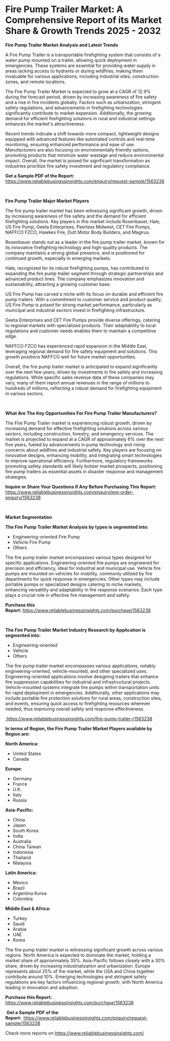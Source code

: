 <p><h1>Fire Pump Trailer Market: A Comprehensive Report of its Market Share & Growth Trends 2025 - 2032</h1></p><p><strong>Fire Pump Trailer Market Analysis and Latest Trends</strong></p>
<p><p>A Fire Pump Trailer is a transportable firefighting system that consists of a water pump mounted on a trailer, allowing quick deployment in emergencies. These systems are essential for providing water supply in areas lacking access to hydrants or during wildfires, making them invaluable for various applications, including industrial sites, construction zones, and remote locations. </p><p>The Fire Pump Trailer Market is expected to grow at a CAGR of 12.9% during the forecast period, driven by increasing awareness of fire safety and a rise in fire incidents globally. Factors such as urbanization, stringent safety regulations, and advancements in firefighting technologies significantly contribute to market expansion. Additionally, the growing demand for efficient firefighting solutions in rural and industrial settings enhances the market's attractiveness. </p><p>Recent trends indicate a shift towards more compact, lightweight designs equipped with advanced features like automated controls and real-time monitoring, ensuring enhanced performance and ease of use. Manufacturers are also focusing on environmentally friendly options, promoting products that minimize water wastage and reduce environmental impact. Overall, the market is poised for significant transformation as industries prioritize fire safety investment and regulatory compliance.</p></p>
<p><strong>Get a Sample PDF of the Report:&nbsp;</strong> <a href="https://www.reliablebusinessinsights.com/enquiry/request-sample/1563238?utm_campaign=2633&utm_medium=2&utm_source=Github&utm_content=ia&utm_term=11042025&utm_id=fire-pump-trailer">https://www.reliablebusinessinsights.com/enquiry/request-sample/1563238</a></p>
<p>&nbsp;</p>
<p><strong>Fire Pump Trailer Major Market Players</strong></p>
<p><p>The fire pump trailer market has been witnessing significant growth, driven by increasing awareness of fire safety and the demand for efficient firefighting solutions. Key players in this market include Rosenbauer, Hale, US Fire Pump, Geeta Enterprises, Peerless Midwest, CET Fire Pumps, NAFFCO FZCO, Hawkes Fire, Dutt Motor Body Builders, and Magirus.</p><p>Rosenbauer stands out as a leader in the fire pump trailer market, known for its innovative firefighting technology and high-quality products. The company maintains a strong global presence, and is positioned for continued growth, especially in emerging markets.</p><p>Hale, recognized for its robust firefighting pumps, has contributed to expanding the fire pump trailer segment through strategic partnerships and advanced product lines. The company emphasizes innovation and sustainability, attracting a growing customer base.</p><p>US Fire Pump has carved a niche with its focus on durable and efficient fire pump trailers. With a commitment to customer service and product quality, US Fire Pump is poised for strong market performance, particularly as municipal and industrial sectors invest in firefighting infrastructure.</p><p>Geeta Enterprises and CET Fire Pumps provide diverse offerings, catering to regional markets with specialized products. Their adaptability to local regulations and customer needs enables them to maintain a competitive edge.</p><p>NAFFCO FZCO has experienced rapid expansion in the Middle East, leveraging regional demand for fire safety equipment and solutions. This growth positions NAFFCO well for future market opportunities.</p><p>Overall, the fire pump trailer market is anticipated to expand significantly over the next few years, driven by investments in fire safety and increasing regulations. While specific sales revenue data of these companies may vary, many of them report annual revenues in the range of millions to hundreds of millions, reflecting a robust demand for firefighting equipment in various sectors.</p></p>
<p>&nbsp;</p>
<p><strong>What Are The Key Opportunities For Fire Pump Trailer Manufacturers?</strong></p>
<p><p>The Fire Pump Trailer market is experiencing robust growth, driven by increasing demand for effective firefighting solutions across various sectors, including construction, forestry, and emergency services. The market is projected to expand at a CAGR of approximately 6% over the next five years, fueled by advancements in pump technology and rising concerns about wildfires and industrial safety. Key players are focusing on innovative designs, enhancing mobility, and integrating smart technologies to improve operational efficiency. Furthermore, regulatory frameworks promoting safety standards will likely bolster market prospects, positioning fire pump trailers as essential assets in disaster response and management strategies.</p></p>
<p><strong>Inquire or Share Your Questions If Any Before Purchasing This Report:</strong> <a href="https://www.reliablebusinessinsights.com/enquiry/pre-order-enquiry/1563238?utm_campaign=2633&utm_medium=2&utm_source=Github&utm_content=ia&utm_term=11042025&utm_id=fire-pump-trailer">https://www.reliablebusinessinsights.com/enquiry/pre-order-enquiry/1563238</a></p>
<p>&nbsp;</p>
<p><strong>Market Segmentation</strong></p>
<p><strong>The Fire Pump Trailer Market Analysis by types is segmented into:</strong></p>
<p><ul><li>Engineering-oriented Fire Pump</li><li>Vehicle Fire Pump</li><li>Others</li></ul></p>
<p><p>The fire pump trailer market encompasses various types designed for specific applications. Engineering-oriented fire pumps are engineered for precision and efficiency, ideal for industrial and municipal use. Vehicle fire pumps are mounted on vehicles for mobility, commonly utilized by fire departments for quick response in emergencies. Other types may include portable pumps or specialized designs catering to niche markets, enhancing versatility and adaptability in fire response scenarios. Each type plays a crucial role in effective fire management and safety.</p></p>
<p><strong>Purchase this Report:&nbsp;</strong><a href="https://www.reliablebusinessinsights.com/purchase/1563238?utm_campaign=2633&utm_medium=2&utm_source=Github&utm_content=ia&utm_term=11042025&utm_id=fire-pump-trailer">https://www.reliablebusinessinsights.com/purchase/1563238</a></p>
<p>&nbsp;</p>
<p><strong>The Fire Pump Trailer Market Industry Research by Application is segmented into:</strong></p>
<p><ul><li>Engineering-oriented</li><li>Vehicle</li><li>Others</li></ul></p>
<p><p>The fire pump trailer market encompasses various applications, notably engineering-oriented, vehicle-mounted, and other specialized uses. Engineering-oriented applications involve designing trailers that enhance fire suppression capabilities for industrial and infrastructural projects. Vehicle-mounted systems integrate fire pumps within transportation units for rapid deployment in emergencies. Additionally, other applications may include portable fire protection solutions for rural areas, construction sites, and events, ensuring quick access to firefighting resources wherever needed, thus improving overall safety and response effectiveness.</p></p>
<p><a href="https://www.reliablebusinessinsights.com/fire-pump-trailer-r1563238?utm_campaign=2633&utm_medium=2&utm_source=Github&utm_content=ia&utm_term=11042025&utm_id=fire-pump-trailer">&nbsp;https://www.reliablebusinessinsights.com/fire-pump-trailer-r1563238</a></p>
<p><strong>In terms of Region, the Fire Pump Trailer Market Players available by Region are:</strong></p>
<p>
    <p> <strong> North America: </strong>
        <ul>
            <li>United States</li>
            <li>Canada</li>
        </ul>
        </p> 
    <p> <strong> Europe: </strong>
        <ul>
            <li>Germany</li>
            <li>France</li>
            <li>U.K.</li>
            <li>Italy</li>
            <li>Russia</li>
        </ul>
        </p> 
    <p> <strong> Asia-Pacific: </strong>
        <ul>
            <li>China</li>
            <li>Japan</li>
            <li>South Korea</li>
            <li>India</li>
            <li>Australia</li>
            <li>China Taiwan</li>
            <li>Indonesia</li>
            <li>Thailand</li>
            <li>Malaysia</li>
        </ul>
        </p> 
    <p> <strong> Latin America: </strong>
        <ul>
            <li>Mexico</li>
            <li>Brazil</li>
            <li>Argentina Korea</li>
            <li>Colombia</li>
        </ul>
        </p> 
    <p> <strong> Middle East & Africa: </strong>
        <ul>
            <li>Turkey</li>
            <li>Saudi</li>
            <li>Arabia</li>
            <li>UAE</li>
            <li>Korea</li>
        </ul>
    </p>
    </p>
<p><p>The fire pump trailer market is witnessing significant growth across various regions. North America is expected to dominate the market, holding a market share of approximately 35%. Asia-Pacific follows closely with a 30% share, driven by increasing industrialization and urbanization. Europe represents about 25% of the market, while the USA and China together contribute around 10%. Emerging technologies and stringent safety regulations are key factors influencing regional growth, with North America leading in innovation and adoption.</p></p>
<p><strong>Purchase this Report: </strong><a href="https://www.reliablebusinessinsights.com/purchase/1563238?utm_campaign=2633&utm_medium=2&utm_source=Github&utm_content=ia&utm_term=11042025&utm_id=fire-pump-trailer">https://www.reliablebusinessinsights.com/purchase/1563238</a></p>
<p>&nbsp;<strong>Get a Sample PDF of the Report:&nbsp;&nbsp;</strong><a href="https://www.reliablebusinessinsights.com/enquiry/request-sample/1563238?utm_campaign=2633&utm_medium=2&utm_source=Github&utm_content=ia&utm_term=11042025&utm_id=fire-pump-trailer">https://www.reliablebusinessinsights.com/enquiry/request-sample/1563238</a></p>
<p><strong></strong></p>
<p>Check more reports on <a href="https://www.reliablebusinessinsights.com/?utm_campaign=2633&utm_medium=2&utm_source=Github&utm_content=ia&utm_term=11042025&utm_id=fire-pump-trailer">https://www.reliablebusinessinsights.com/</a></p>